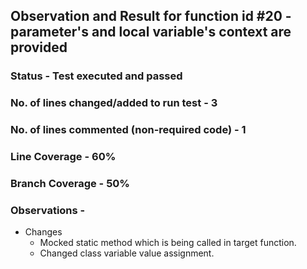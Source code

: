 ## Observation and Result for function id #20 - parameter's and local variable's context are provided

### Status - Test executed and passed

### No. of lines changed/added to run test - 3

### No. of lines commented (non-required code) - 1

### Line Coverage - 60%

### Branch Coverage - 50%

### Observations -
- Changes
  - Mocked static method which is being called in target function.
  - Changed class variable value assignment.